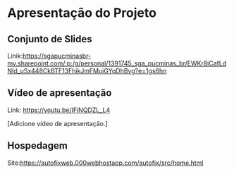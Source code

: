 # Apresentação do Projeto

## Conjunto de Slides


Linik:https://sgapucminasbr-my.sharepoint.com/:p:/g/personal/1391745_sga_pucminas_br/EWKr8iCafLdNld_uSx448CkBTF13FhikJmFMujGYqDhBvg?e=1gs6hn


## Vídeo de apresentação
Link: https://youtu.be/IFjNQDZL_L4

[Adicione vídeo de apresentação.]

## Hospedagem

Site:https://autofixweb.000webhostapp.com/autofix/src/home.html
